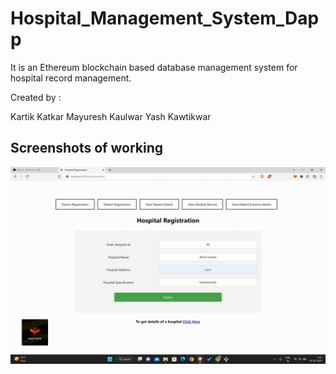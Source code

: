 # Hospital_Management_System_Dapp
It is an Ethereum blockchain based database management system for hospital record management.

Created by :

Kartik Katkar
Mayuresh Kaulwar
Yash Kawtikwar

##

## Screenshots of working

<p align="center">
  <img src="./images and videos/Project.gif" alt="Image"/>
</p>
